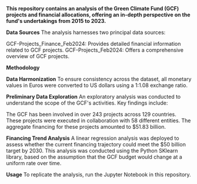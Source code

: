 **This repository contains an analysis of the Green Climate Fund (GCF) projects and financial allocations, offering an in-depth perspective on the fund's undertakings from 2015 to 2023.**

**Data Sources**
The analysis harnesses two principal data sources:

GCF-Projects_Finance_Feb2024: Provides detailed financial information related to GCF projects.
GCF-Projects_Feb2024: Offers a comprehensive overview of GCF projects.

**Methodology**

**Data Harmonization**
To ensure consistency across the dataset, all monetary values in Euros were converted to US dollars using a 1:1.08 exchange ratio.

**Preliminary Data Exploration**
An exploratory analysis was conducted to understand the scope of the GCF's activities. Key findings include:

The GCF has been involved in over 243 projects across 129 countries.
These projects were executed in collaboration with 58 different entities.
The aggregate financing for these projects amounted to $51.83 billion.

**Financing Trend Analysis**
A linear regression analysis was deployed to assess whether the current financing trajectory could meet the $50 billion target by 2030. This analysis was conducted using the Python SKlearn library, based on the assumption that the GCF budget would change at a uniform rate over time.

**Usage**
To replicate the analysis, run the Jupyter Notebook in this repository.
